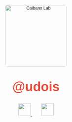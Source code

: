 <div align="center" style="font-family: Arial, sans-serif">

<!-- Картинка -->
<img src="https://user-images.githubusercontent.com/128066597/264610335-49e0a590-20fd-4b0a-b8e3-05e9aa137cdc.png" 
     alt="Caibanx Lab" 
     width="200"
     style="border-radius: 8px; margin-bottom: 20px">

<!-- Пароль -->
<div style="font-size: 3em; font-weight: 800; color: #e74c3c; margin: 20px 0">@udois</div>

<!-- Соц-кнопки -->
<div style="margin-top: 30px">
    <a href="https://t.me/cajbanx" style="margin: 0 15px">
        <img src="https://img.shields.io/badge/Telegram-26A5E4?style=for-the-badge&logo=telegram&logoColor=white" height="40">
    </a>
    <a href="https://discord.gg/XJsV7r5Yfh" style="margin: 0 15px">
        <img src="https://img.shields.io/badge/Discord-5865F2?style=for-the-badge&logo=discord&logoColor=white" height="40">
    </a>
</div>

</div>
